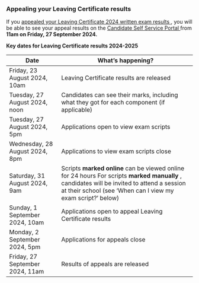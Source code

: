 ###  **Appealing your Leaving Certificate results**

If you [ appealed your Leaving Certificate 2024 written exam results
](/en/education/state-examinations/appeal-leaving-cert/) , you will be able to
see your appeal results on the [ Candidate Self Service Portal
](https://www.examinations.ie/cssp/2023/) from **11am on Friday, 27 September
2024.**

**Key dates for Leaving Certificate results 2024-2025**

**Date** |  **What’s happening?**  
---|---  
Friday, 23 August 2024, 10am  |  Leaving Certificate results are released   
Tuesday, 27 August 2024, noon  |  Candidates can see their marks, including what they got for each component (if applicable)   
Tuesday, 27 August 2024, 5pm  |  Applications open to view exam scripts   
Wednesday, 28 August 2024, 8pm  |  Applications to view exam scripts close   
Saturday, 31 August 2024, 9am  |  Scripts **marked online** can be viewed online for 24 hours  For scripts **marked manually** , candidates will be invited to attend a session at their school (see ‘When can I view my exam script?’ below)   
Sunday, 1 September 2024, 10am  |  Applications open to appeal Leaving Certificate results   
Monday, 2 September 2024, 5pm  |  Applications for appeals close   
Friday, 27 September 2024, 11am  |  Results of appeals are released   
  